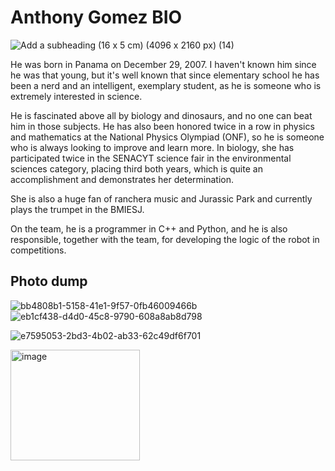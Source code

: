 # Anthony Gomez BIO

![Add a subheading (16 x 5 cm) (4096 x 2160 px) (14)](https://github.com/user-attachments/assets/9da97d80-53f8-436f-ae51-03c4f1408a8e)


He was born in Panama on December 29, 2007. I haven't known him since he was that young, but it's well known that since elementary school he has been a nerd and an intelligent, exemplary student, as he is someone who is extremely interested in science.

He is fascinated above all by biology and dinosaurs, and no one can beat him in those subjects. He has also been honored twice in a row in physics and mathematics at the National Physics Olympiad (ONF), so he is someone who is always looking to improve and learn more. In biology, she has participated twice in the SENACYT science fair in the environmental sciences category, placing third both years, which is quite an accomplishment and demonstrates her determination.

She is also a huge fan of ranchera music and Jurassic Park and currently plays the trumpet in the BMIESJ.

On the team, he is a programmer in C++ and Python, and he is also responsible, together with the team, for developing the logic of the robot in competitions.

## Photo dump

![bb4808b1-5158-41e1-9f57-0fb46009466b](https://github.com/user-attachments/assets/14fb77ac-f3b5-4b09-940c-31fc95a8bd16)![eb1cf438-d4d0-45c8-9790-608a8ab8d798](https://github.com/user-attachments/assets/2d51a267-e1c1-49bc-97aa-e822301e786a)

![e7595053-2bd3-4b02-ab33-62c49df6f701](https://github.com/user-attachments/assets/36bd36e1-3e61-449e-8105-4545042a3959)

<img width="207" height="177" alt="image" src="https://github.com/user-attachments/assets/e992c4af-7554-4e23-8439-95e0ecb86211" />
